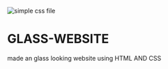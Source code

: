 ![simple css file](https://user-images.githubusercontent.com/51878340/109942472-3eab1600-7cfa-11eb-87dd-9a79114f9d99.JPG)
# GLASS-WEBSITE
 made an glass looking website using HTML AND CSS

